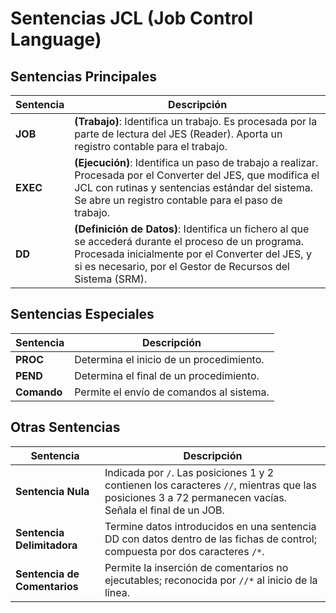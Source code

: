 # Sentencias JCL (Job Control Language)

## Sentencias Principales

| Sentencia | Descripción                                                                                                                                                                                                                               |
|-----------|-------------------------------------------------------------------------------------------------------------------------------------------------------------------------------------------------------------------------------------------|
| **JOB**   | **(Trabajo)**: Identifica un trabajo. Es procesada por la parte de lectura del JES (Reader). Aporta un registro contable para el trabajo.                                                                                                 |
| **EXEC**  | **(Ejecución)**: Identifica un paso de trabajo a realizar. Procesada por el Converter del JES, que modifica el JCL con rutinas y sentencias estándar del sistema. Se abre un registro contable para el paso de trabajo.                    |
| **DD**    | **(Definición de Datos)**: Identifica un fichero al que se accederá durante el proceso de un programa. Procesada inicialmente por el Converter del JES, y si es necesario, por el Gestor de Recursos del Sistema (SRM).                   |

## Sentencias Especiales

| Sentencia | Descripción                                                                                          |
|-----------|------------------------------------------------------------------------------------------------------|
| **PROC**  | Determina el inicio de un procedimiento.                                                             |
| **PEND**  | Determina el final de un procedimiento.                                                              |
| **Comando**| Permite el envío de comandos al sistema.                                                             |

## Otras Sentencias

| Sentencia             | Descripción                                                                                                                                                                                                                  |
|-----------------------|------------------------------------------------------------------------------------------------------------------------------------------------------------------------------------------------------------------------------|
| **Sentencia Nula**    | Indicada por `/`. Las posiciones 1 y 2 contienen los caracteres `//`, mientras que las posiciones 3 a 72 permanecen vacías. Señala el final de un JOB.                                                                        |
| **Sentencia Delimitadora** | Termine datos introducidos en una sentencia DD con datos dentro de las fichas de control; compuesta por dos caracteres `/*`.                                                                                                                      |
| **Sentencia de Comentarios**  | Permite la inserción de comentarios no ejecutables; reconocida por `//*` al inicio de la línea.                                                                                                                                            |

